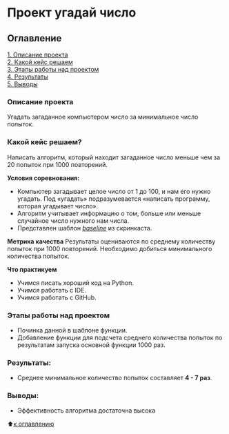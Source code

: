 # Проект угадай число 

## Оглавление
[1. Описание проекта](https://github.com/thetitorenko/sf_data_science/tree/main/project_0/README.md#Описание-проекта)  
[2. Какой кейс решаем](https://github.com/thetitorenko/sf_data_science/tree/main/project_0/README.md#Какой-кейс-решаем)  
[3. Этапы работы над проектом](https://github.com/thetitorenko/sf_data_science/tree/main/project_0/README.md#Этапы-работы-над-проектом)  
[4. Результаты](https://github.com/thetitorenko/sf_data_science/tree/main/project_0/README.md#Результаты)  
[5. Выводы](https://github.com/thetitorenko/sf_data_science/tree/main/project_0/README.md#Выводы)

### Описание проекта
Угадать загаданное компьютером число за минимальное число попыток.

### Какой кейс решаем?
Написать алгоритм, который находит загаданное число меньше чем за 20 попыток при 1000 повторений.

**Условия соревнования:**
- Компьютер загадывает целое число от 1 до 100, и нам его нужно угадать. Под «угадать» подразумевается «написать программу, которая угадывает число».
- Алгоритм учитывает информацию о том, больше или меньше случайное число нужного нам числа.
- Представлен шаблон [*baseline*](https://colab.research.google.com/drive/1k2WZD8PWWOYFHrpAJoB2eZw06ID7KnFA) из скринкаста.

**Метрика качества**
Результаты оцениваются по среднему количеству попыток при 1000 повторений. Необходимо добиться минимального количества попыток.

**Что практикуем**
- Учимся писать хороший код на Python.
- Учимся работать с IDE.
- Учимся работать с GitHub.

### Этапы работы над проектом
- Починка данной в шаблоне функции.
- Добавление функции для подсчета среднего количества попыток по результатам запуска основной функции 1000 раз.

### Результаты:
- Среднее минимальное количество попыток составляет **4 - 7 раз**.

### Выводы:
- Эффективность алгоритма достаточна высока

:arrow_up:[к оглавлению](https://github.com/thetitorenko/sf_data_science/tree/main/project_0/README.md#Оглавление)